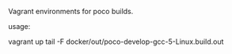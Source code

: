 Vagrant environments for poco builds.

usage:

vagrant up
tail -F docker/out/poco-develop-gcc-5-Linux.build.out
